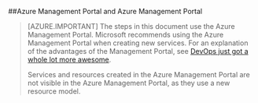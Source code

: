 <!-- not suitable for mooncake-->

##Azure Management Portal and Azure Management Portal

> [AZURE.IMPORTANT] The steps in this document use the Azure Management Portal. Microsoft recommends using the Azure Management Portal when creating new services. For an explanation of the advantages of the Management Portal, see [DevOps just got a whole lot more awesome](https://manage.windowsazure.cn). 
> 
> Services and resources created in the Azure Management Portal are not visible in the Azure Management Portal, as they use a new resource model.